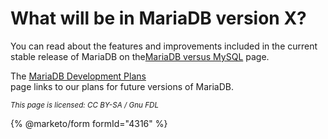 # What will be in MariaDB version X?

You can read about the features and improvements included in the current stable release of MariaDB on the[MariaDB versus MySQL](https://app.gitbook.com/s/aEnK0ZXmUbJzqQrTjFyb/comparison/mariadb-vs-mysql-compatibility) page.

The [MariaDB Development Plans](https://github.com/mariadb-corporation/docs-server/blob/test/general-resources/faq/mariadb-software-questions/broken-reference/README.md)\
page links to our plans for future versions of MariaDB.

<sub>_This page is licensed: CC BY-SA / Gnu FDL_</sub>

{% @marketo/form formId="4316" %}
